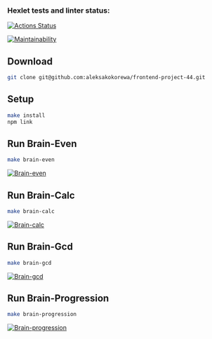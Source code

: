 ### Hexlet tests and linter status:
[![Actions Status](https://github.com/aleksakokorewa/frontend-project-44/workflows/hexlet-check/badge.svg)](https://github.com/aleksakokorewa/frontend-project-44/actions)

[![Maintainability](https://api.codeclimate.com/v1/badges/529fc931386c89928730/maintainability)](https://codeclimate.com/github/aleksakokorewa/frontend-project-44/maintainability)

## Download

```bash
git clone git@github.com:aleksakokorewa/frontend-project-44.git
```

## Setup

```bash
make install
npm link
```

## Run Brain-Even

```bash
make brain-even
```

[![Brain-even](https://asciinema.org/a/gil2VAjJmdUAwbloGx6eh4TRu.svg)](https://asciinema.org/a/gil2VAjJmdUAwbloGx6eh4TRu)

## Run Brain-Calc

```bash
make brain-calc
```

[![Brain-calc](https://asciinema.org/a/X32HiKeMtaqSrHCLpFoqBATpm.svg)](https://asciinema.org/a/X32HiKeMtaqSrHCLpFoqBATpm)

## Run Brain-Gcd

```bash
make brain-gcd
```

[![Brain-gcd](https://asciinema.org/a/WU6nbB4gH7nDufBMNGD9HsrND.svg)](https://asciinema.org/a/WU6nbB4gH7nDufBMNGD9HsrND)

## Run Brain-Progression

```bash
make brain-progression
```

[![Brain-progression](https://asciinema.org/a/lUAd4IBGQkxTpZLUo7uba10kX.svg)](https://asciinema.org/a/lUAd4IBGQkxTpZLUo7uba10kX)
